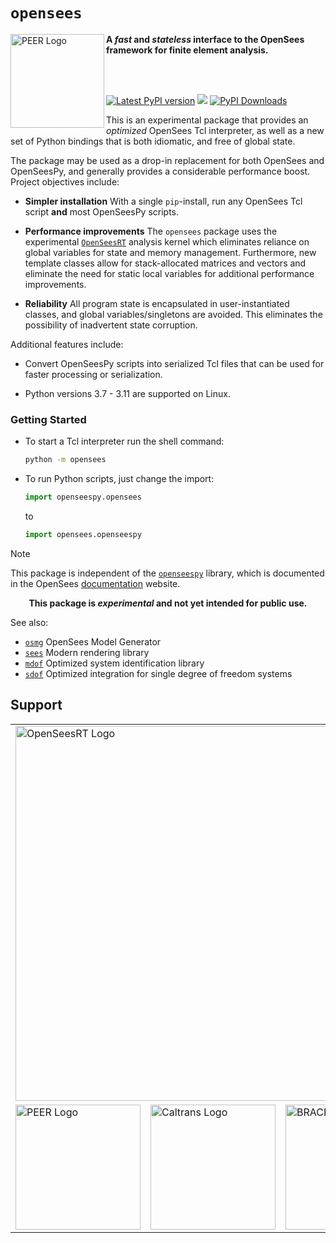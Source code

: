 # `opensees`



<!--
<img align="center" src="https://raw.githubusercontent.com/BRACE2/OpenSeesRT/master/docs/figures/banner.png" width="150px" alt="OpenSees">
-->

<img align="left" src="https://raw.githubusercontent.com/claudioperez/sdof/master/docs/assets/peer-black-300.png" width="150px" alt="PEER Logo">



**A *fast* and *stateless* interface to the OpenSees framework for finite element analysis.**


<br>

<!-- 
-------------------------------------------------------------------- 
-->

<br>

<div style="align:center">

<!--
[![Latest conda-forge version](https://img.shields.io/conda/vn/conda-forge/opensees?logo=conda-forge&style=for-the-badge)](https://anaconda.org/conda-forge/opensees)
-->

<!-- [![PyPI Downloads][pypi-v-image]][pypi-v-link] -->

[![Latest PyPI version](https://img.shields.io/pypi/v/opensees?logo=pypi&style=for-the-badge)](https://pypi.python.org/pypi/opensees)
[![](https://img.shields.io/conda/v/opensees/opensees?color=%23660505&style=for-the-badge)](https://anaconda.org/opensees/opensees)
[![PyPI Downloads](https://img.shields.io/pypi/dm/opensees?style=for-the-badge)](https://pypi.org/project/opensees)

</div>

<!-- 
-------------------------------------------------------------------- 
-->

This is an experimental package that provides an *optimized* OpenSees Tcl interpreter,
as well as a new set of Python bindings that is both idiomatic, and free
of global state.

The package may be used as a drop-in replacement for both OpenSees and
OpenSeesPy, and generally provides a considerable performance boost.
Project objectives include:

- **Simpler installation** With a single `pip`-install, run any OpenSees Tcl 
  script **and** most OpenSeesPy scripts.

- **Performance improvements** The `opensees` package uses the experimental 
  [`OpenSeesRT`](https://github.com/claudioperez/OpenSeesRT) 
  analysis kernel which
  eliminates reliance on global variables for state and memory management. 
  Furthermore, new template classes allow for stack-allocated
  matrices and vectors and eliminate the need for static local variables for additional 
  performance improvements.

- **Reliability** All program state is encapsulated in user-instantiated classes,
  and global variables/singletons are avoided. This eliminates the possibility
  of inadvertent state corruption.

<!--
- **Library semantics**
-->

Additional features include:

- Convert OpenSeesPy scripts into serialized Tcl files that can be used
  for faster processing or serialization.

- Python versions 3.7 - 3.11 are supported on Linux.

### Getting Started

- To start a Tcl interpreter run the shell command:

  ```bash
  python -m opensees
  ```

- To run Python scripts, just change the import:
  ```python
  import openseespy.opensees
  ```
  to
  ```python
  import opensees.openseespy
  ```

> [!NOTE]
> This package is independent of the [`openseespy`](https://pypi.org/project/openseespy)
> library, which is documented in the OpenSees [documentation](https://opensees.github.io/OpenSeesDocumentation)
> website.


<p style="text-align: center;">
<b>This package is <i>experimental</i> and not yet intended for public use.</b>
</p>


<!-- Badge links -->

[pypi-d-image]: https://img.shields.io/pypi/dm/opensees.svg
[license-badge]: https://img.shields.io/pypi/l/opensees.svg
[pypi-d-link]: https://pypi.org/project/opensees
[pypi-v-image]: https://img.shields.io/pypi/v/opensees.svg
[pypi-v-link]: https://pypi.org/project/opensees


See also:

- [`osmg`](https://pypi.org/project/osmg) OpenSees Model Generator
- [`sees`](https://pypi.org/project/sees) Modern rendering library
- [`mdof`](https://pypi.org/project/mdof) Optimized system identification library
- [`sdof`](https://pypi.org/project/sdof) Optimized integration for single degree of freedom systems

## Support

<table align="center" style="border: 0;">
 <tr style="background-color:rgba(0, 0, 0, 0);">
  <td style="background-color:rgba(0, 0, 0, 0);" colspan="3">
    <a>
    <img src="https://raw.githubusercontent.com/claudioperez/opensees/master/docs/figures/opensees.svg" 
         width="600" alt="OpenSeesRT Logo">
    </a>
  </td>
 </tr>

<tr>
  <td>
    <a href="https://peer.berkeley.edu">
    <img src="https://raw.githubusercontent.com/claudioperez/sdof/master/docs/assets/peer-black-300.png"
         alt="PEER Logo" width="200"/>
    </a>
  </td>

  <td>
    <a href="https://dot.ca.gov/">
    <img src="https://raw.githubusercontent.com/claudioperez/sdof/master/docs/assets/Caltrans.svg.png"
         alt="Caltrans Logo" width="200"/>
    </a>
  </td>

  <td>
    <a href="https://brace2.herokuapp.com">
    <img src="https://raw.githubusercontent.com/claudioperez/sdof/master/docs/assets/brace2_logo-new3_ungrouped.svg"
         alt="BRACE2 Logo" width="200"/>
    </a>
  </td>
 
 </tr>
</table>

